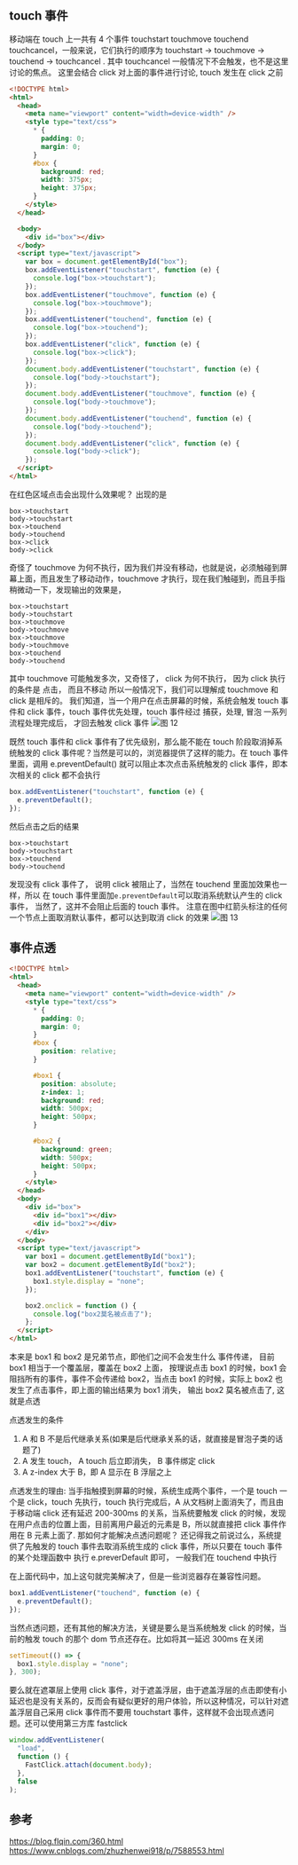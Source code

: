 ## touch 事件

移动端在 touch 上一共有 4 个事件
touchstart touchmove touchend touchcancel，一般来说，它们执行的顺序为 touchstart -> touchmove -> touchend -> touchcancel . 其中 touchcancel 一般情况下不会触发，也不是这里讨论的焦点。
这里会结合 click 对上面的事件进行讨论, touch 发生在 click 之前

```html
<!DOCTYPE html>
<html>
  <head>
    <meta name="viewport" content="width=device-width" />
    <style type="text/css">
      * {
        padding: 0;
        margin: 0;
      }
      #box {
        background: red;
        width: 375px;
        height: 375px;
      }
    </style>
  </head>

  <body>
    <div id="box"></div>
  </body>
  <script type="text/javascript">
    var box = document.getElementById("box");
    box.addEventListener("touchstart", function (e) {
      console.log("box->touchstart");
    });
    box.addEventListener("touchmove", function (e) {
      console.log("box->touchmove");
    });
    box.addEventListener("touchend", function (e) {
      console.log("box->touchend");
    });
    box.addEventListener("click", function (e) {
      console.log("box->click");
    });
    document.body.addEventListener("touchstart", function (e) {
      console.log("body->touchstart");
    });
    document.body.addEventListener("touchmove", function (e) {
      console.log("body->touchmove");
    });
    document.body.addEventListener("touchend", function (e) {
      console.log("body->touchend");
    });
    document.body.addEventListener("click", function (e) {
      console.log("body->click");
    });
  </script>
</html>
```

在红色区域点击会出现什么效果呢？ 出现的是

```
box->touchstart
body->touchstart
box->touchend
body->touchend
box->click
body->click
```

奇怪了 touchmove 为何不执行，因为我们并没有移动，也就是说，必须触碰到屏幕上面，而且发生了移动动作，touchmove 才执行，现在我们触碰到，而且手指稍微动一下，发现输出的效果是，

```
box->touchstart
body->touchstart
box->touchmove
body->touchmove
box->touchmove
body->touchmove
box->touchend
body->touchend
```

其中 touchmove 可能触发多次，又奇怪了， click 为何不执行， 因为 click 执行的条件是 点击， 而且不移动 所以一般情况下，我们可以理解成 touchmove 和 click 是相斥的。
我们知道，当一个用户在点击屏幕的时候，系统会触发 touch 事件和 click 事件，touch 事件优先处理，touch 事件经过 捕获，处理, 冒泡 一系列流程处理完成后， 才回去触发 click 事件
![图 12](../../../images/220d0707d57b182ef7c9a8fd565e3fb2bb8d8d777beb4947e1406f2c628359c9.png)

既然 touch 事件和 click 事件有了优先级别，那么能不能在 touch 阶段取消掉系统触发的 click 事件呢？当然是可以的，浏览器提供了这样的能力。在 touch 事件里面，调用 e.preventDefault() 就可以阻止本次点击系统触发的 click 事件，即本次相关的 click 都不会执行

```js
box.addEventListener("touchstart", function (e) {
  e.preventDefault();
});
```

然后点击之后的结果

```
box->touchstart
body->touchstart
box->touchend
body->touchend
```

发现没有 click 事件了， 说明 click 被阻止了，当然在 touchend 里面加效果也一样，所以 在 touch 事件里面加`e.preventDefault`可以取消系统默认产生的 click 事件， 当然了，这并不会阻止后面的 touch 事件。
注意在图中红箭头标注的任何一个节点上面取消默认事件，都可以达到取消 click 的效果
![图 13](../../../images/5fc024578a9a897b5e63ead7bbf293f89f20aec341cfa62334c983e637bd863c.png)

## 事件点透

```html
<!DOCTYPE html>
<html>
  <head>
    <meta name="viewport" content="width=device-width" />
    <style type="text/css">
      * {
        padding: 0;
        margin: 0;
      }
      #box {
        position: relative;
      }

      #box1 {
        position: absolute;
        z-index: 1;
        background: red;
        width: 500px;
        height: 500px;
      }

      #box2 {
        background: green;
        width: 500px;
        height: 500px;
      }
    </style>
  </head>
  <body>
    <div id="box">
      <div id="box1"></div>
      <div id="box2"></div>
    </div>
  </body>
  <script type="text/javascript">
    var box1 = document.getElementById("box1");
    var box2 = document.getElementById("box2");
    box1.addEventListener("touchstart", function (e) {
      box1.style.display = "none";
    });

    box2.onclick = function () {
      console.log("box2莫名被点击了");
    };
  </script>
</html>
```

本来是 box1 和 box2 是兄弟节点，即他们之间不会发生什么 事件传递， 目前 box1 相当于一个覆盖层，覆盖在 box2 上面， 按理说点击 box1 的时候，box1 会阻挡所有的事件，事件不会传递给 box2，当点击 box1 的时候，实际上 box2 也发生了点击事件，即上面的输出结果为 box1 消失， 输出 box2 莫名被点击了, 这就是点透

点透发生的条件

1.  A 和 B 不是后代继承关系(如果是后代继承关系的话，就直接是冒泡子类的话题了)
2.  A 发生 touch， A touch 后立即消失， B 事件绑定 click
3.  A z-index 大于 B，即 A 显示在 B 浮层之上

点透发生的理由: 当手指触摸到屏幕的时候，系统生成两个事件，一个是 touch 一个是 click，touch 先执行，touch 执行完成后，A 从文档树上面消失了，而且由于移动端 click 还有延迟 200-300ms 的关系，当系统要触发 click 的时候，发现在用户点击的位置上面，目前离用户最近的元素是 B，所以就直接把 click 事件作用在 B 元素上面了.
那如何才能解决点透问题呢？ 还记得我之前说过么，系统提供了先触发的 touch 事件去取消系统生成的 click 事件，所以只要在 touch 事件的某个处理函数中 执行 e.preverDefault 即可， 一般我们在 touchend 中执行

在上面代码中，加上这句就完美解决了，但是一些浏览器存在兼容性问题。

```js
box1.addEventListener("touchend", function (e) {
  e.preventDefault();
});
```

当然点透问题，还有其他的解决方法，关键是要么是当系统触发 click 的时候，当前的触发 touch 的那个 dom 节点还存在。比如将其一延迟 300ms 在关闭

```js
setTimeout(() => {
  box1.style.display = "none";
}, 300);
```

要么就在遮罩层上使用 click 事件，对于遮盖浮层，由于遮盖浮层的点击即使有小延迟也是没有关系的，反而会有疑似更好的用户体验，所以这种情况，可以针对遮盖浮层自己采用 click 事件而不要用 touchstart 事件，这样就不会出现点透问题。还可以使用第三方库 fastclick

```js
window.addEventListener(
  "load",
  function () {
    FastClick.attach(document.body);
  },
  false
);
```

## 参考

https://blog.flqin.com/360.html
https://www.cnblogs.com/zhuzhenwei918/p/7588553.html
